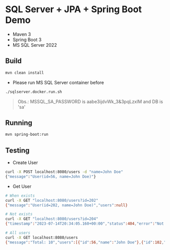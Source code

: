 # SQL Server + JPA + Spring Boot Demo

* Maven 3
* Spring Boot 3
* MS SQL Server 2022

## Build

```sh
mvn clean install
```

* Please run MS SQL Server container before 

```sh
./sqlserver.docker.run.sh
```

> Obs.: MSSQL_SA_PASSWORD is aabe3ijdvWk_3&3pqLzxlM and DB is 'sa'

## Running

```sh
mvn spring-boot:run
```

## Testing

* Create User

```sh
curl -X POST localhost:8080/users -d "name=John Doe"
{"message":"User(id=56, name=John Doe)"}
```

* Get User

```sh
# When exists
curl -X GET "localhost:8080/users?id=202"
{"message":"User(id=202, name=John Doe)","users":null}

# Not exists
curl -X GET "localhost:8080/users?id=204"
{"timestamp":"2023-07-14T20:34:05.160+00:00","status":404,"error":"Not Found","path":"/users"}

# All users
curl -X GET localhost:8080/users
{"message":"Total: 10","users":[{"id":56,"name":"John Doe"},{"id":102,"name":"John Doe"},...]}
```
